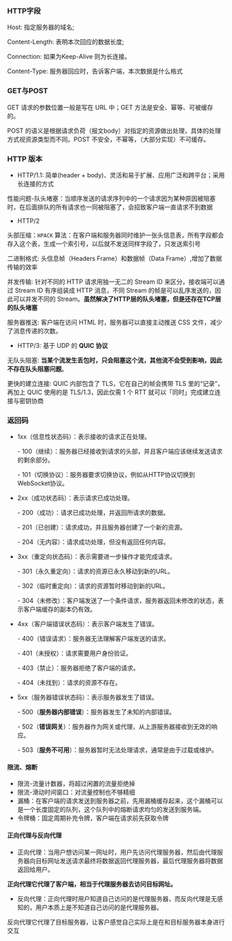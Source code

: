 

### HTTP字段

Host: 指定服务器的域名; 

Content-Length: 表明本次回应的数据长度; 

Connection: 如果为Keep-Alive 则为长连接。

Content-Type: 服务器回应时，告诉客户端，本次数据是什么格式

### GET与POST

GET 请求的参数位置一般是写在 URL 中；GET 方法是安全、幂等、可被缓存的。

POST 的语义是根据请求负荷（报文body）对指定的资源做出处理，具体的处理方式视资源类型而不同。POST 不安全，不幂等，（大部分实现）不可缓存。

### HTTP 版本

* HTTP/1.1: 简单(header + body)、灵活和易于扩展、应用广泛和跨平台；采用长连接的方式

性能问题-队头堵塞：当顺序发送的请求序列中的一个请求因为某种原因被阻塞时，在后面排队的所有请求也一同被阻塞了，会招致客户端一直请求不到数据

* HTTP/2

头部压缩：`HPACK` 算法：在客户端和服务器同时维护一张头信息表，所有字段都会存入这个表，生成一个索引号，以后就不发送同样字段了，只发送索引号

二进制格式: 头信息帧（Headers Frame）和数据帧（Data Frame）,增加了数据传输的效率

并发传输: 针对不同的 HTTP 请求用独一无二的 Stream ID 来区分，接收端可以通过 Stream ID 有序组装成 HTTP 消息，不同 Stream 的帧是可以乱序发送的，因此可以并发不同的 Stream。**虽然解决了HTTP层的队头堵塞，但是还存在TCP层的队头堵塞**

服务器推送: 客户端在访问 HTML 时，服务器可以直接主动推送 CSS 文件，减少了消息传递的次数。

* HTTP/3: 基于 UDP 的 **QUIC 协议**

无队头阻塞: **当某个流发生丢包时，只会阻塞这个流，其他流不会受到影响，因此不存在队头阻塞问题**。

更快的建立连接: QUIC 内部包含了 TLS，它在自己的帧会携带 TLS 里的“记录”，再加上 QUIC 使用的是 TLS/1.3，因此仅需 1 个 RTT 就可以「同时」完成建立连接与密钥协商





### 返回码

* 1xx（信息性状态码）：表示接收的请求正在处理。

  \- 100（继续）：服务器已经接收到请求的头部，并且客户端应该继续发送请求的剩余部分。

  \- 101（切换协议）：服务器要求切换协议，例如从HTTP协议切换到WebSocket协议。

* 2xx（成功状态码）：表示请求已成功处理。

  \- 200（成功）：请求已成功处理，并返回所请求的数据。

  \- 201（已创建）：请求成功，并且服务器创建了一个新的资源。

  \- 204（无内容）：请求成功处理，但没有返回任何内容。

* 3xx（重定向状态码）：表示需要进一步操作才能完成请求。

  \- 301（永久重定向）：请求的资源已永久移动到新的URL。

  \- 302（临时重定向）：请求的资源暂时移动到新的URL。

  \- 304（未修改）：客户端发送了一个条件请求，服务器返回未修改的状态，表示客户端缓存的副本仍有效。

* 4xx（客户端错误状态码）：表示客户端发生了错误。

  \- 400（错误请求）：服务器无法理解客户端发送的请求。

  \- 401（未授权）：请求需要用户身份验证。

  \- 403（禁止）：服务器拒绝了客户端的请求。

  \- 404（未找到）：请求的资源不存在。

* 5xx（服务器错误状态码）：表示服务器发生了错误。

  \- 500（**服务器内部错误**）：服务器发生了未知的内部错误。

  \- 502（**错误网关**）：服务器作为网关或代理，从上游服务器接收到无效的响应。

  \- 503（**服务不可用**）：服务器暂时无法处理请求，通常是由于过载或维护。
  
  

#### 限流、熔断

* 限流-流量计数器，将超过闲置的流量拒绝掉
* 限流-滑动时间窗口：对流量控制也不够精细
* 漏桶：在客户端的请求发送到服务器之前，先用漏桶缓存起来，这个漏桶可以是一个长度固定的队列，这个队列中的熔断请求均匀的发送到服务端。
* 令牌桶：固定周期补充令牌，客户端在请求前先获取令牌





#### 正向代理与反向代理

* 正向代理：当用户想访问某一网址时，用户先访问代理服务器，然后由代理服务器向目标网址发送请求最终将数据返回代理服务器，最后代理服务器将数据返回给用户。

**正向代理它代理了客户端，相当于代理服务器去访问目标网址。**

* 反向代理：正向代理时用户知道自己访问的是代理服务器，而反向代理是无感知的，用户本质上是不知道自己访问的是代理服务器。

反向代理它代理了目标服务器，让客户感觉自己实际上是在和目标服务器本身进行交互









